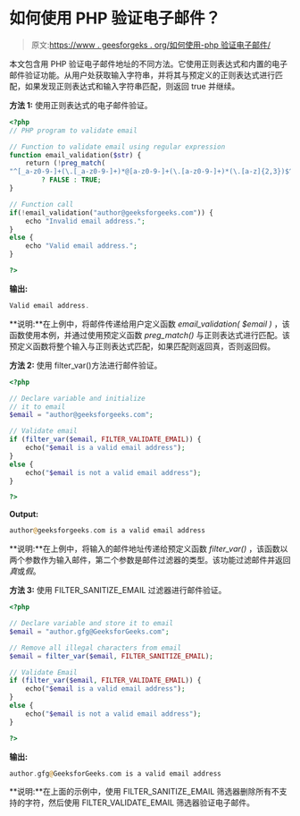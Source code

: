 # 如何使用 PHP 验证电子邮件？

> 原文:[https://www . geesforgeks . org/如何使用-php 验证电子邮件/](https://www.geeksforgeeks.org/how-to-validate-an-email-using-php/)

本文包含用 PHP 验证电子邮件地址的不同方法。它使用正则表达式和内置的电子邮件验证功能。从用户处获取输入字符串，并将其与预定义的正则表达式进行匹配，如果发现正则表达式和输入字符串匹配，则返回 true 并继续。

**方法 1:** 使用正则表达式的电子邮件验证。

```php
<?php
// PHP program to validate email

// Function to validate email using regular expression
function email_validation($str) {
    return (!preg_match(
"^[_a-z0-9-]+(\.[_a-z0-9-]+)*@[a-z0-9-]+(\.[a-z0-9-]+)*(\.[a-z]{2,3})$^", $str))
        ? FALSE : TRUE;
}

// Function call
if(!email_validation("author@geeksforgeeks.com")) {
    echo "Invalid email address.";
}
else {
    echo "Valid email address.";
}

?>
```

**输出:**

```php
Valid email address.

```

**说明:**在上例中，将邮件传递给用户定义函数 *email_validation( $email )* ，该函数使用本例，并通过使用预定义函数 *preg_match()* 与正则表达式进行匹配。该预定义函数将整个输入与正则表达式匹配，如果匹配则返回真，否则返回假。

**方法 2:** 使用 filter_var()方法进行邮件验证。

```php
<?php

// Declare variable and initialize
// it to email
$email = "author@geeksforgeeks.com";

// Validate email
if (filter_var($email, FILTER_VALIDATE_EMAIL)) {
    echo("$email is a valid email address");
} 
else {
    echo("$email is not a valid email address");
}

?>
```

**Output:**

```php
author@geeksforgeeks.com is a valid email address

```

**说明:**在上例中，将输入的邮件地址传递给预定义函数 *filter_var()* ，该函数以两个参数作为输入邮件，第二个参数是邮件过滤器的类型。该功能过滤邮件并返回*真*或*假*。

**方法 3:** 使用 FILTER_SANITIZE_EMAIL 过滤器进行邮件验证。

```php
<?php

// Declare variable and store it to email
$email = "author.gfg@GeeksforGeeks.com";

// Remove all illegal characters from email
$email = filter_var($email, FILTER_SANITIZE_EMAIL);

// Validate Email
if (filter_var($email, FILTER_VALIDATE_EMAIL)) {
    echo("$email is a valid email address");
} 
else {
    echo("$email is not a valid email address");
}

?> 
```

**输出:**

```php
author.gfg@GeeksforGeeks.com is a valid email address

```

**说明:**在上面的示例中，使用 FILTER_SANITIZE_EMAIL 筛选器删除所有不支持的字符，然后使用 FILTER_VALIDATE_EMAIL 筛选器验证电子邮件。